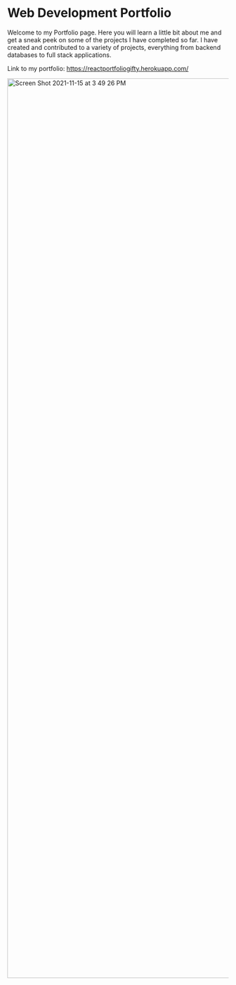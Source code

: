 # Web Development Portfolio
Welcome to my Portfolio page. Here you will learn a little bit about me and get a sneak peek on some of the projects I have completed so far. I have created and contributed to a variety of projects, everything from backend databases to full stack applications.

Link to my portfolio: https://reactportfoliogifty.herokuapp.com/

<img width="2046" alt="Screen Shot 2021-11-15 at 3 49 26 PM" src="https://user-images.githubusercontent.com/90150892/141851949-99b67d89-25e1-457c-a57b-7a8cc780d128.png">

